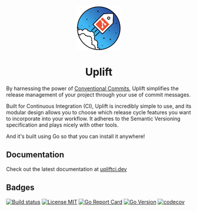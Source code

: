 <div align="center">
  <a href="https://upliftci.dev" alt="Uplift">
    <img src="https://github.com/gembaadvantage/uplift/raw/main/docs/static/logo.png" width="120px" />
  </a>
  <h1>Uplift</h1>
</div>

By harnessing the power of [Conventional Commits](https://www.conventionalcommits.org/en/v1.0.0/), Uplift simplifies the release management of your project through your use of commit messages.

Built for Continuous Integration (CI), Uplift is incredibly simple to use, and its modular design allows you to choose which release cycle features you want to incorporate into your workflow. It adheres to the Semantic Versioning specification and plays nicely with other tools.

And it's built using Go so that you can install it anywhere!

## Documentation

Check out the latest documentation at [upliftci.dev](https://upliftci.dev)

## Badges

[![Build status](https://img.shields.io/github/actions/workflow/status/gembaadvantage/uplift/ci.yml?style=flat-square&logo=go)](https://github.com/gembaadvantage/uplift/actions?workflow=ci)
[![License MIT](https://img.shields.io/badge/license-MIT-blue.svg?style=flat-square)](/LICENSE)
[![Go Report Card](https://goreportcard.com/badge/github.com/gembaadvantage/uplift?style=flat-square)](https://goreportcard.com/report/github.com/gembaadvantage/uplift)
[![Go Version](https://img.shields.io/github/go-mod/go-version/gembaadvantage/uplift.svg?style=flat-square)](go.mod)
[![codecov](https://codecov.io/gh/gembaadvantage/uplift/branch/main/graph/badge.svg)](https://codecov.io/gh/gembaadvantage/uplift)
